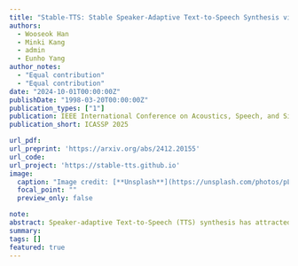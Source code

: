 ```yaml
---
title: "Stable-TTS: Stable Speaker-Adaptive Text-to-Speech Synthesis via Prosody Prompting"
authors:
  - Wooseok Han
  - Minki Kang
  - admin
  - Eunho Yang
author_notes:
  - "Equal contribution"
  - "Equal contribution"
date: "2024-10-01T00:00:00Z"
publishDate: "1998-03-20T00:00:00Z"
publication_types: ["1"]
publication: IEEE International Conference on Acoustics, Speech, and Signal Processing (**ICASSP**), 2025
publication_short: ICASSP 2025

url_pdf:
url_preprint: 'https://arxiv.org/abs/2412.20155'
url_code:
url_project: 'https://stable-tts.github.io'
image:
  caption: "Image credit: [**Unsplash**](https://unsplash.com/photos/pLCdAaMFLTE)"
  focal_point: ""
  preview_only: false

note:
abstract: Speaker-adaptive Text-to-Speech (TTS) synthesis has attracted considerable attention due to its broad range of applications, such as personalized voice assistant services. While several approaches have been proposed, they often exhibit high sensitivity to either the quantity or the quality of target speech samples. To address these limitations, we introduce Stable-TTS, a novel speaker-adaptive TTS framework that leverages a small subset of a high-quality pre-training dataset, referred to as prior samples. Specifically, Stable-TTS achieves prosody consistency by leveraging the high-quality prosody of prior samples, while effectively capturing the timbre of the target speaker. Additionally, it employs a prior-preservation loss during fine-tuning to maintain the synthesis ability for prior samples to prevent overfitting on target samples. Extensive experiments demonstrate the effectiveness of Stable-TTS even under limited target speech samples.
summary:
tags: []
featured: true
---
```


